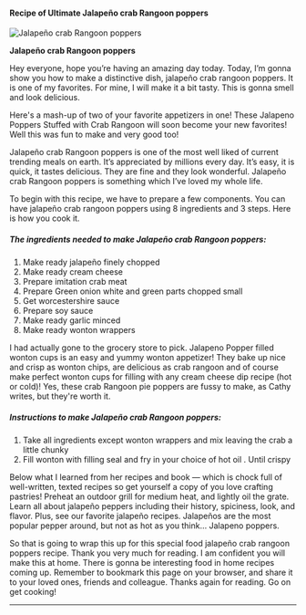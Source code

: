             

#### Recipe of Ultimate Jalapeño crab Rangoon poppers

![Jalapeño crab Rangoon poppers](https://img-global.cpcdn.com/recipes/5281926078267392/751x532cq70/jalapeno-crab-rangoon-poppers-recipe-main-photo.jpg)

**Jalapeño crab Rangoon poppers**

Hey everyone, hope you’re having an amazing day today. Today, I’m gonna show you how to make a distinctive dish, jalapeño crab rangoon poppers. It is one of my favorites. For mine, I will make it a bit tasty. This is gonna smell and look delicious.

Here's a mash-up of two of your favorite appetizers in one! These Jalapeno Poppers Stuffed with Crab Rangoon will soon become your new favorites! Well this was fun to make and very good too!

Jalapeño crab Rangoon poppers is one of the most well liked of current trending meals on earth. It’s appreciated by millions every day. It’s easy, it is quick, it tastes delicious. They are fine and they look wonderful. Jalapeño crab Rangoon poppers is something which I’ve loved my whole life.

To begin with this recipe, we have to prepare a few components. You can have jalapeño crab rangoon poppers using 8 ingredients and 3 steps. Here is how you cook it.

##### The ingredients needed to make Jalapeño crab Rangoon poppers:

1.  Make ready jalapeño finely chopped
2.  Make ready cream cheese
3.  Prepare imitation crab meat
4.  Prepare Green onion white and green parts chopped small
5.  Get worcestershire sauce
6.  Prepare soy sauce
7.  Make ready garlic minced
8.  Make ready wonton wrappers

I had actually gone to the grocery store to pick. Jalapeno Popper filled wonton cups is an easy and yummy wonton appetizer! They bake up nice and crisp as wonton chips, are delicious as crab rangoon and of course make perfect wonton cups for filling with any cream cheese dip recipe (hot or cold)! Yes, these crab Rangoon pie poppers are fussy to make, as Cathy writes, but they're worth it.

##### Instructions to make Jalapeño crab Rangoon poppers:

1.  Take all ingredients except wonton wrappers and mix leaving the crab a little chunky
2.  Fill wonton with filling seal and fry in your choice of hot oil . Until crispy

Below what I learned from her recipes and book — which is chock full of well-written, texted recipes so get yourself a copy of you love crafting pastries! Preheat an outdoor grill for medium heat, and lightly oil the grate. Learn all about jalapeño peppers including their history, spiciness, look, and flavor. Plus, see our favorite jalapeño recipes. Jalapeños are the most popular pepper around, but not as hot as you think… Jalapeno poppers.

So that is going to wrap this up for this special food jalapeño crab rangoon poppers recipe. Thank you very much for reading. I am confident you will make this at home. There is gonna be interesting food in home recipes coming up. Remember to bookmark this page on your browser, and share it to your loved ones, friends and colleague. Thanks again for reading. Go on get cooking!

* * *